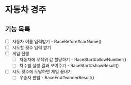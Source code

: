 # 자동차 경주

## 기능 목록
- [ ] 자동차 이름 입력받기 - RaceBefore#carName()
- [ ] 시도할 횟수 입력 받기
- [ ] 게임 진행
  - [ ] 자동차에 무작위 값 할당하기 - RaceStart#allowNumber()
  - [ ] 차수별 실행 결과 보여주기 - RaceStart#showResult()
- [ ] 시도 횟수에 도달하면 게임 끝내기
  - [ ] 우승자 판별 - RaceEnd#winnerResult()